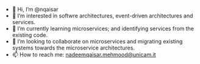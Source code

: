 - 👋 Hi, I’m @nqaisar
- 👀 I’m interested in softwre architectures, event-driven architectures and services.
- 🌱 I’m currently learning microservices; and identifying services from the existing code. 
- 💞️ I’m looking to collaborate on microservices and migrating existing systems towards the microservice architectures. 
- 📫 How to reach me: nadeemqaisar.mehmood@unicam.it  

<!---
nqaisar/nqaisar is a ✨ special ✨ repository because its `README.md` (this file) appears on your GitHub profile.
You can click the Preview link to take a look at your changes.
--->

